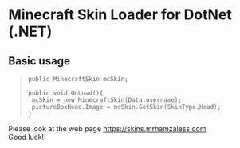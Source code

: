 # Minecraft Skin Loader for DotNet (.NET)

## Basic usage

> ```
> public MinecraftSkin mcSkin;
>
> public void OnLoad(){
>  mcSkin = new MinecraftSkin(Data.username);
>  pictureBoxHead.Image = mcSkin.GetSkin(SkinType.Head);
> }
> ```
Please look at the web page https://skins.mrhamzaless.com<br>
Good luck!
